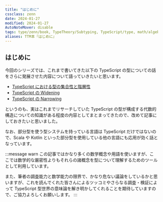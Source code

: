 ```yaml
---
title: "はじめに"
cssclass: zenn
date: 2024-01-27
modified: 2024-01-27
AutoNoteMover: disable
tags: type/zenn/book, TypeTheory/Subtyping, TypeScript/type, math/algebra
aliases: TTM本『はじめに』
---
```


## はじめに

今回のシリーズでは、これまで書いてきた以下の TypeScript の型についての話をさらに発展させた内容について語っていきたいと思います。

- [TypeScript における型の集合性と階層性](https://zenn.dev/estra/articles/typescript-type-set-hierarchy)
- [TypeScript の Widening](https://zenn.dev/estra/articles/typescript-widening)
- [TypeScript の Narrowing](https://zenn.dev/estra/articles/typescript-narrowing)

というのも、実はこれまでリサーチしていた TypeScript の型が構成する代数的構造についての知識がある程度の内容としてまとまってきたので、改めて記事にしておきたいと思いました。

なお、部分型を使う型システムを持っている言語は TypeScript だけではないので、Scala や Kotlin といった部分型を使用している他の言語にも応用が効く話となっています。

:::message warn
この記事ではかなり多くの数学概念や用語を使いますが、ここでは数学的な厳密性よりもそれらの諸概念を型について理解するためのツールとして利用しています。

また、筆者の調査能力と数学能力の限界で、かなり危ない議論をしているかと思いますが、これを読んでくれた皆さんによるツッコミやさらなる調査・検証によって TypeScript 型世界の意味論を解き明かしてくれることを期待していますので、ご協力よろしくお願いします。
:::
